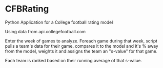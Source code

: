 # CFBRating

Python Application for a College football rating model

Using data from api.collegefootball.com

Enter the week of games to analyze. 
Foreach game during that week, script pulls a team's data for their game, compares it to the model and it's % away from the model, weights it and assigns the team an "s-value" for that game. 

Each team is ranked based on their running average of that s-value.